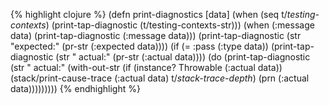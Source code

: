 {% highlight clojure %}
(defn print-diagnostics [data]
  (when (seq t/*testing-contexts*)
    (print-tap-diagnostic (t/testing-contexts-str)))
  (when (:message data)
    (print-tap-diagnostic (:message data)))
  (print-tap-diagnostic (str "expected:" (pr-str (:expected data))))
  (if (= :pass (:type data))
    (print-tap-diagnostic (str "  actual:" (pr-str (:actual data))))
    (do
      (print-tap-diagnostic
       (str "  actual:"
        (with-out-str
          (if (instance? Throwable (:actual data))
            (stack/print-cause-trace (:actual data) t/*stack-trace-depth*)
            (prn (:actual data)))))))))
{% endhighlight %}
